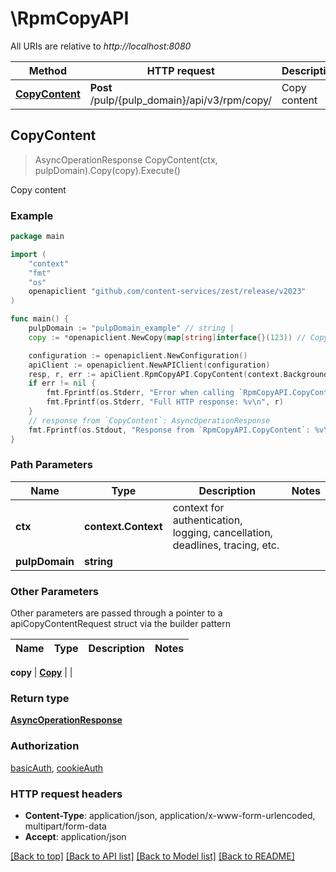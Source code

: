 # \RpmCopyAPI

All URIs are relative to *http://localhost:8080*

Method | HTTP request | Description
------------- | ------------- | -------------
[**CopyContent**](RpmCopyAPI.md#CopyContent) | **Post** /pulp/{pulp_domain}/api/v3/rpm/copy/ | Copy content



## CopyContent

> AsyncOperationResponse CopyContent(ctx, pulpDomain).Copy(copy).Execute()

Copy content



### Example

```go
package main

import (
	"context"
	"fmt"
	"os"
	openapiclient "github.com/content-services/zest/release/v2023"
)

func main() {
	pulpDomain := "pulpDomain_example" // string | 
	copy := *openapiclient.NewCopy(map[string]interface{}(123)) // Copy | 

	configuration := openapiclient.NewConfiguration()
	apiClient := openapiclient.NewAPIClient(configuration)
	resp, r, err := apiClient.RpmCopyAPI.CopyContent(context.Background(), pulpDomain).Copy(copy).Execute()
	if err != nil {
		fmt.Fprintf(os.Stderr, "Error when calling `RpmCopyAPI.CopyContent``: %v\n", err)
		fmt.Fprintf(os.Stderr, "Full HTTP response: %v\n", r)
	}
	// response from `CopyContent`: AsyncOperationResponse
	fmt.Fprintf(os.Stdout, "Response from `RpmCopyAPI.CopyContent`: %v\n", resp)
}
```

### Path Parameters


Name | Type | Description  | Notes
------------- | ------------- | ------------- | -------------
**ctx** | **context.Context** | context for authentication, logging, cancellation, deadlines, tracing, etc.
**pulpDomain** | **string** |  | 

### Other Parameters

Other parameters are passed through a pointer to a apiCopyContentRequest struct via the builder pattern


Name | Type | Description  | Notes
------------- | ------------- | ------------- | -------------

 **copy** | [**Copy**](Copy.md) |  | 

### Return type

[**AsyncOperationResponse**](AsyncOperationResponse.md)

### Authorization

[basicAuth](../README.md#basicAuth), [cookieAuth](../README.md#cookieAuth)

### HTTP request headers

- **Content-Type**: application/json, application/x-www-form-urlencoded, multipart/form-data
- **Accept**: application/json

[[Back to top]](#) [[Back to API list]](../README.md#documentation-for-api-endpoints)
[[Back to Model list]](../README.md#documentation-for-models)
[[Back to README]](../README.md)

